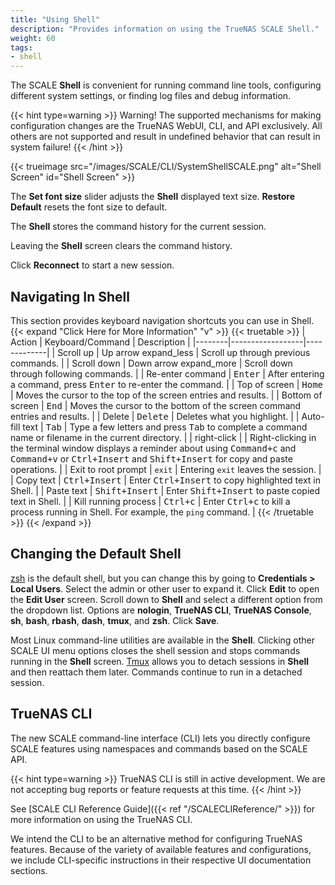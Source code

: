 ```yaml
---
title: "Using Shell"
description: "Provides information on using the TrueNAS SCALE Shell."
weight: 60
tags:
- shell
---
```


The SCALE **Shell** is convenient for running command line tools, configuring different system settings, or finding log files and debug information.

{{< hint type=warning >}}
Warning! The supported mechanisms for making configuration changes are the TrueNAS WebUI, CLI, and API exclusively.
All others are not supported and result in undefined behavior that can result in system failure!
{{< /hint >}}

{{< trueimage src="/images/SCALE/CLI/SystemShellSCALE.png" alt="Shell Screen" id="Shell Screen" >}}

The **Set font size** slider adjusts the **Shell** displayed text size.
**Restore Default** resets the font size to default.

The **Shell** stores the command history for the current session.

Leaving the **Shell** screen clears the command history.

Click **Reconnect** to start a new session.

## Navigating In Shell
This section provides keyboard navigation shortcuts you can use in Shell.
{{< expand "Click Here for More Information" "v" >}}
{{< truetable >}}
| Action | Keyboard/Command | Description |
|--------|------------------|-------------|
| Scroll up | Up arrow <span class="material-icons">expand_less</span> | Scroll up through previous commands. |
| Scroll down | Down arrow <span class="material-icons">expand_more</span> | Scroll down through following commands. |
| Re-enter command | <kbd>Enter</kbd> | After entering a command, press <kbd>Enter</kbd> to re-enter the command. |
| Top of screen | <kbd>Home</kbd> | Moves the cursor to the top of the screen entries and results. |
| Bottom of screen | <kbd>End</kbd> | Moves the cursor to the bottom of the screen command entries and results. |
| Delete | <kbd>Delete</kbd> | Deletes what you highlight. |
| Auto-fill text | <kbd>Tab</kbd> | Type a few letters and press <kbd>Tab</kbd> to complete a command name or filename in the current directory. |
| right-click |  | Right-clicking in the terminal window displays a reminder about using <kbd>Command+c</kbd> and <kbd>Command+v</kbd> or <kbd>Ctrl+Insert</kbd> and <kbd>Shift+Insert</kbd> for copy and paste operations. |
| Exit to root prompt | `exit` | Entering `exit` leaves the session. |
| Copy text | <kbd>Ctrl+Insert</kbd> | Enter <kbd>Ctrl+Insert</kbd> to copy highlighted text in Shell. |
| Paste text | <kbd>Shift+Insert</kbd> | Enter <kbd>Shift+Insert</kbd> to paste copied text in Shell. |
| Kill running process | <kbd>Ctrl+c</kbd> | Enter <kbd>Ctrl+c</kbd> to kill a process running in Shell. For example, the `ping` command. |
{{< /truetable >}}
{{< /expand >}}

## Changing the Default Shell

[zsh](https://www.zsh.org/) is the default shell, but you can change this by going to **Credentials > Local Users**.
Select the admin or other user to expand it.
Click **Edit** to open the **Edit User** screen.
Scroll down to **Shell** and select a different option from the dropdown list.
Options are **nologin**, **TrueNAS CLI**, **TrueNAS Console**, **sh**, **bash**, **rbash**, **dash**, **tmux**, and **zsh**.
Click **Save**.

Most Linux command-line utilities are available in the **Shell**.
Clicking other SCALE UI menu options closes the shell session and stops commands running in the **Shell** screen.
[Tmux](https://github.com/tmux/tmux/wiki/) allows you to detach sessions in **Shell** and then reattach them later.
Commands continue to run in a detached session.

## TrueNAS CLI

The new SCALE command-line interface (CLI) lets you directly configure SCALE features using namespaces and commands based on the SCALE API.

{{< hint type=warning >}}
TrueNAS CLI is still in active development.
We are not accepting bug reports or feature requests at this time.
{{< /hint >}}

See [SCALE CLI Reference Guide]({{< ref "/SCALECLIReference/" >}}) for more information on using the TrueNAS CLI.

We intend the CLI to be an alternative method for configuring TrueNAS features.
Because of the variety of available features and configurations, we include CLI-specific instructions in their respective UI documentation sections.
